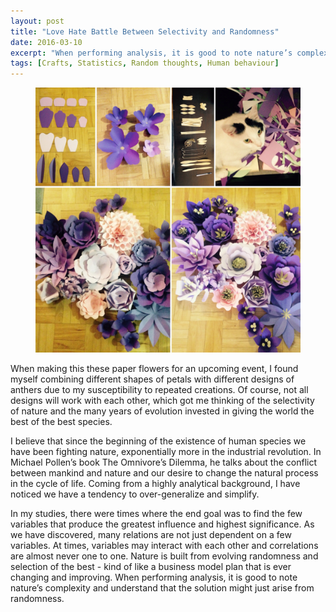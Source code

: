 ```yaml
---
layout: post
title: "Love Hate Battle Between Selectivity and Randomness"
date: 2016-03-10
excerpt: "When performing analysis, it is good to note nature’s complexity and understand that the solution might just arise from randomness."
tags: [Crafts, Statistics, Random thoughts, Human behaviour]
---
```

 
<figure>
	<img src="/assets/img/RandomPhoto/Paper_flowers.JPG">
</figure>
 
When making this these paper flowers for an upcoming event, I found myself combining different shapes of petals with different designs of anthers due to my susceptibility to repeated creations. Of course, not all designs will work with each other, which got me thinking of the selectivity of nature and the many years of evolution invested in giving the world the best of the best species.

I believe that since the beginning of the existence of human species we have been fighting nature, exponentially more in the industrial revolution. In Michael Pollen’s book The Omnivore’s Dilemma, he talks about the conflict between mankind and nature and our desire to change the natural process in the cycle of life. Coming from a highly analytical background, I have noticed we have a tendency to over-generalize and simplify.

In my studies, there were times where the end goal was to find the few variables that produce the greatest influence and highest significance. As we have discovered, many relations are not just dependent on a few variables. At times, variables may interact with each other and correlations are almost never one to one. Nature is built from evolving randomness and selection of the best - kind of like a business model plan that is ever changing and improving. When performing analysis, it is good to note nature’s complexity and understand that the solution might just arise from randomness.

